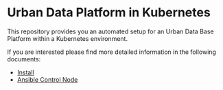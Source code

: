 # Urban Data Platform in Kubernetes

This repository provides you an automated setup for an Urban Data Base Platform within a Kubernetes environment.

If you are interested please find more detailed information in the following documents:

* [Install](00_documents/INSTALL.md)
* [Ansible Control Node](00_documents/ACN_USAGE.md)
